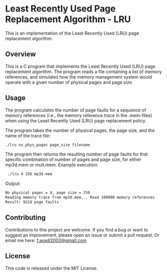 # Least Recently Used Page Replacement Algorithm - LRU
This is an implementation of the Least Recently Used (LRU) page replacement algorithm.

## Overview
This is a C program that implements the Least Recently Used (LRU) page replacement algorithm. The program reads a file containing a list of memory references, and simulates how the memory management system would operate with a given number of physical pages and page size.



## Usage
The program calculates the number of page faults for a sequence of memory references (i.e., the
memory reference trace in the .mem-files) when using the Least Recently Used (LRU) page replacement policy.

The program takes the number of physical pages, the page size, and the name of the trace file:
```sh
./lru no_phys_pages page_size filename
```

The program then returns the resulting number of page faults for that specific combination of number of pages and page size,
for either mp3d.mem or mult.mem.
Example execution:
```sh
 ./lru 4 256 mp3d.mem
```
Output:
```sh
No physical pages = 4, page size = 256
Reading memory trace from mp3d.mem... Read 100000 memory references
Result: 9218 page faults
```


## Contributing
Contributions to this project are welcome. If you find a bug or want to suggest an improvement, please open an issue or submit a pull request.
Or email me here: f.asadi2002@gmail.com

## License
This code is released under the MIT License.

